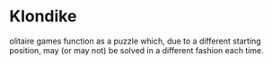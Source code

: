 # Klondike
olitaire games function as a puzzle which, due to a different starting position, may (or may not) be solved in a different fashion each time.
